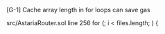 [G-1] Cache array length in for loops can save gas

src/AstariaRouter.sol line 256
     for (; i < files.length; ) {